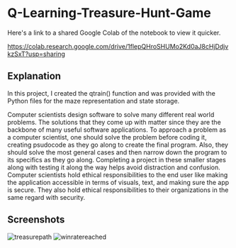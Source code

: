 # Q-Learning-Treasure-Hunt-Game

Here's a link to a shared Google Colab of the notebook to view it quicker. 

https://colab.research.google.com/drive/1flepQHroSHUMo2Kd0aJ8cHjDdjvkzSxT?usp=sharing

## Explanation
In this project, I created the qtrain() function and was provided with the Python files for the maze representation and state storage. 

Computer scientists design software to solve many different real world problems. The solutions that they come up with matter since they are the backbone of many useful software applications. To approach a problem as a computer scientist, one should solve the problem before coding it, creating psudocode as they go along to create the final program. Also, they should solve the most general cases and then narrow down the program to its specifics as they go along. Completing a project in these smaller stages along with testing it along the way helps avoid distraction and confusion. Computer scientists hold ethical responsibilities to the end user like making the application accessible in terms of visuals, text, and making sure the app is secure. They also hold ethical responsibilities to their organizations in the same regard with security. 

## Screenshots

![treasurepath](https://user-images.githubusercontent.com/15134446/216874648-d2a64d7c-e855-434c-8a1b-a8d714a40007.PNG)
![winratereached](https://user-images.githubusercontent.com/15134446/216874659-317a8afe-7065-4a65-ad07-27d9241cca37.PNG)
